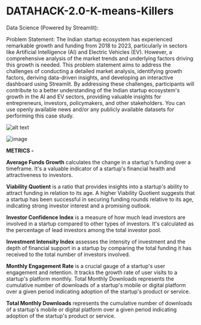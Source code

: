 # DATAHACK-2.0-K-means-Killers
Data Science (Powered by Streamlit):

Problem Statement:
The Indian startup ecosystem has experienced remarkable growth and funding from 2018 to 2023, particularly in sectors like Artificial Intelligence (AI) and Electric Vehicles (EV). However, a comprehensive analysis of the market trends and underlying factors driving this growth is needed. This problem statement aims to address the challenges of conducting a detailed market analysis, identifying growth factors, deriving data-driven insights, and developing an interactive dashboard using Streamlit. By addressing these challenges, participants will contribute to a better understanding of the Indian startup ecosystem's growth in the AI and EV sectors, providing valuable insights for entrepreneurs, investors, policymakers, and other stakeholders. You can use openly available news and/or any publicly available datasets for performing this case study.

![alt text](http://url/to/img.png)

![image](https://github.com/AmiDesai11/DATAHACK-2.0-K-means-Killers/assets/115481492/bb8a4129-707d-42eb-b59a-f3cb00afc74e)

**METRICS -** 

**Average Funds Growth** calculates the change in a startup's funding over a timeframe.  It's a valuable indicator of a startup's financial health and attractiveness to investors.

**Viability Quotient** is a ratio that provides insights into a startup's ability to attract funding in relation to its age. A higher Viability Quotient suggests that a startup has been successful in securing funding rounds relative to its age, indicating strong investor interest and a promising outlook.

**Investor Confidence Index** is a measure of how much lead investors are involved in a startup compared to other types of investors. It's calculated as the percentage of lead investors among the total investor pool.

**Investment Intensity Index** assesses the intensity of investment and the depth of financial support in a startup by comparing the total funding it has received to the total number of investors involved.

**Monthly Engagement Rate** is a crucial gauge of a startup's user engagement and retention. It tracks the growth rate of user visits to a startup's platform monthly. 
Total Monthly Downloads represents the cumulative number of downloads of a startup's mobile or digital platform over a given period indicating adoption of the startup's product or service.

**Total Monthly Downloads** represents the cumulative number of downloads of a startup's mobile or digital platform over a given period indicating adoption of the startup's product or service.

